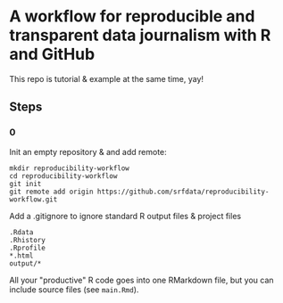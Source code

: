 # A workflow for reproducible and transparent data journalism with R and GitHub

This repo is tutorial & example at the same time, yay!

## Steps

### 0

Init an empty repository & and add remote:
```
mkdir reproducibility-workflow
cd reproducibility-workflow
git init
git remote add origin https://github.com/srfdata/reproducibility-workflow.git
```

Add a .gitignore to ignore standard R output files & project files
```
.Rdata
.Rhistory
.Rprofile
*.html
output/*
```

All your "productive" R code goes into one RMarkdown file, but you can include source files (see `main.Rmd`).